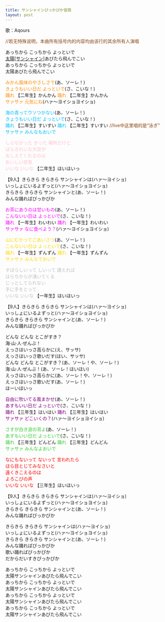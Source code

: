 ```yaml
---
title: サンシャインぴっかぴか音頭
layout: post
---
```

歌：Aqours

<p><font color="saddlebrown">//若无特殊说明，本曲所有括号内的内容均由该行的其余所有人演唱</font></p>

<p>あっちから こっちから よっといで<br />
<u>太陽[サンシャイン]</u>あびたら飛んでこい<br />
あっちから こっちから よっといで<br />
太陽あびたら飛んでこい</p>

<p><font color="darkorange">みかん風味のやさしさで</font>(あ、ソーレ！)<br />
<font color="darkorange">きょうもいい日だ よっといで</font>(さ、こいな！)<br />
<font color="darkorange">踊れ</font> 【二年生】かんかん <font color="darkorange">踊れ</font> 【二年生】かんかん<br />
<font color="darkorange">サァサァ 元気にね</font>(ハァ～ヨイショヨイショ)</p>

<p><font color="deepskyblue">海の青ってウソつかない</font>(あ、ソーレ！)<br />
<font color="deepskyblue">きょうもいい日だ よっといで</font>(さ、こいな！)<br />
<font color="deepskyblue">踊れ</font> 【二年生】すいすい <font color="deepskyblue">踊れ</font> 【二年生】すいすい <font color="saddlebrown">//live中这里唱的是“泳ぎ”</font><br />
<font color="deepskyblue">サァサァ みんなもおいで</font></p>

<p><font color="pink">しらなかった かった 場所だけど<br />
ほらきれいな大空が<br />
おしえてくれるのは<br />
おいしい空気<br />
いいな いいな</font> 【二年生】ほいほいっ</p>

<p>【9人】きらきら きらきら サンシャインは(ハァ～ヨイショ)<br />
いっしょにいるよずっと(ハァ～ヨイショヨイショ)<br />
きらきら きらきら サンシャインと(あ、ソーレ！)<br />
みんな踊ればぴっかぴか</p>

<p><font color="magenta">お茶にあうのは甘いもの</font>(あ、ソーレ！)<br />
<font color="magenta">こんないい日は よっといで</font>(さ、こいな！)<br />
<font color="magenta">踊れ</font> 【一年生】わいわい <font color="magenta">踊れ</font> 【一年生】わいわい<br />
<font color="magenta">サァサァ なに食べよう？</font>(ハァ～ヨイショヨイショ)</p>

<p><font color="gold">山にむかってごあいさつ</font>(あ、ソーレ！)<br />
<font color="gold">こんないい日は よっといで</font>(さ、こいな！)<br />
<font color="gold">踊れ</font> 【一年生】ずんずん <font color="gold">踊れ</font> 【一年生】ずんずん<br />
<font color="gold">サァサァ みんなでおいで</font></p>

<p><font color="silver">すばらしいって しいって 讃えれば<br />
ほらちからが湧いてくる<br />
じっとしてられない<br />
手に手をとって<br />
いいな いいな</font> 【一年生】ほいほいっ</p>

<p>【9人】きらきら きらきら サンシャインは(ハァ～ヨイショ)<br />
いっしょにいるよずっと(ハァ～ヨイショヨイショ)<br />
きらきら きらきら サンシャインと(あ、ソーレ！)<br />
みんな踊ればぴっかぴか</p>

<p>どんな どんな とこがすき？<br />
海·山·人·ぜんぶ！<br />
えっさほいっさ高らかに(え、サッサ)<br />
えっさほいっさ歌いだす(ほい、サッサ)<br />
どんな どんな とこがすき？(あ、ソーレ！や、ソーレ！)<br />
海·山·人·ぜんぶ！(あ、ソーレ！ほいほい)<br />
えっさほいっさ高らかに(あ、ソーレ！や、ソーレ！)<br />
えっさほいっさ歌いだす(あ、ソーレ！)<br />
ほーいほいっ</p>

<p><font color="purple">自由に吹いてる風まかせ</font>(あ、ソーレ！)<br />
<font color="purple">あすもいい日だ よっといで</font>(さ、こいな！)<br />
<font color="purple">踊れ</font> 【三年生】はいはい <font color="purple">踊れ</font> 【三年生】はいはい<br />
<font color="purple">サァサァ どこいくの？</font>(ハァ～ヨイショヨイショ)</p>

<p><font color="limegreen">さすが白き波の背よ</font>(あ、ソーレ！)<br />
<font color="limegreen">あすもいい日だ よっといで</font>(さ、こいな！)<br />
<font color="limegreen">踊れ</font> 【三年生】どんどん <font color="limegreen">踊れ</font> 【三年生】どんどん<br />
<font color="limegreen">サァサァ みんなよおいで</font></p>

<p><font color="red">なにもないって ないって 言われたら<br />
ほら目とじてみなさいと<br />
遠くきこえるのは<br />
よろこびの声<br />
いいな いいな</font> 【三年生】ほいほいっ</p>

<p>【9人】きらきら きらきら サンシャインは(ハァ～ヨイショ)<br />
いっしょにいるよずっと(ハァ～ヨイショヨイショ)<br />
きらきら きらきら サンシャインと(あ、ソーレ！)<br />
みんな踊ればぴっかぴか</p>

<p>きらきら きらきら サンシャインは(ハァ～ヨイショ)<br />
いっしょにいるよずっと(ハァ～ヨイショヨイショ)<br />
きらきら きらきら サンシャインと(あ、ソーレ！)<br />
みんな踊ればぴっかぴか<br />
歌い踊ればぴっかぴか<br />
だからだいすきぴっかぴか</p>

<p>あっちから こっちから よっといで<br />
太陽サンシャインあびたら飛んでこい<br />
あっちから こっちから よっといで<br />
太陽サンシャインあびたら飛んでこい<br />
あっちから こっちから よっといで<br />
太陽サンシャインあびたら飛んでこい<br />
あっちから こっちから よっといで<br />
太陽サンシャインあびたら飛んでこい</p>